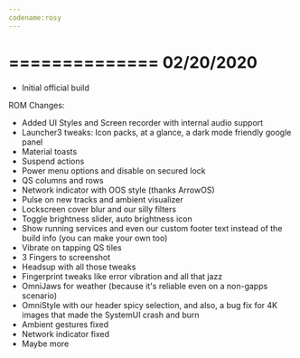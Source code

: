 ```yaml
---
codename:rosy 
---
```


==============
  02/20/2020
==============

- Initial official build

ROM Changes:
- Added UI Styles and Screen recorder with internal audio support
- Launcher3 tweaks: Icon packs, at a glance, a dark mode friendly google panel
- Material toasts
- Suspend actions
- Power menu options and disable on secured lock
- QS columns and rows
- Network indicator with OOS style (thanks ArrowOS)
- Pulse on new tracks and ambient visualizer
- Lockscreen cover blur and our silly filters
- Toggle brightness slider, auto brightness icon
- Show running services and even our custom footer text instead of the build info (you can make your own too)
- Vibrate on tapping QS tiles
- 3 Fingers to screenshot
- Headsup with all those tweaks
- Fingerprint tweaks like error vibration and all that jazz
- OmniJaws for weather (because it's reliable even on a non-gapps scenario)
- OmniStyle with our header spicy selection, and also, a bug fix for 4K images that made the SystemUI crash and burn
- Ambient gestures fixed
- Network indicator fixed
- Maybe more

